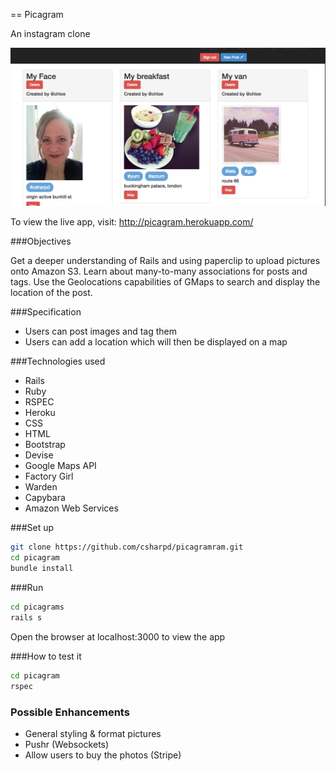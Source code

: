 == Picagram

An instagram clone

![](app/assets/images/screenshot.png)

To view the live app, visit: http://picagram.herokuapp.com/

###Objectives

Get a deeper understanding of Rails and using paperclip to upload pictures onto Amazon S3.
Learn about many-to-many associations for posts and tags.
Use the Geolocations capabilities of GMaps to search and display the location of the post.

###Specification

+ Users can post images and tag them
+ Users can add a location which will then be displayed on a map

###Technologies used

+ Rails
+ Ruby
+ RSPEC
+ Heroku
+ CSS
+ HTML
+ Bootstrap
+ Devise
+ Google Maps API
+ Factory Girl
+ Warden
+ Capybara
+ Amazon Web Services

###Set up

```sh
git clone https://github.com/csharpd/picagramram.git
cd picagram
bundle install
```

###Run

```sh
cd picagrams
rails s
```
Open the browser at localhost:3000 to view the app

###How to test it

```sh
cd picagram
rspec
```

### Possible Enhancements
+ General styling & format pictures
+ Pushr (Websockets)
+ Allow users to buy the photos (Stripe)
